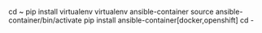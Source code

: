 cd ~
pip install virtualenv
virtualenv ansible-container
source ansible-container/bin/activate
pip install ansible-container[docker,openshift]
cd -
